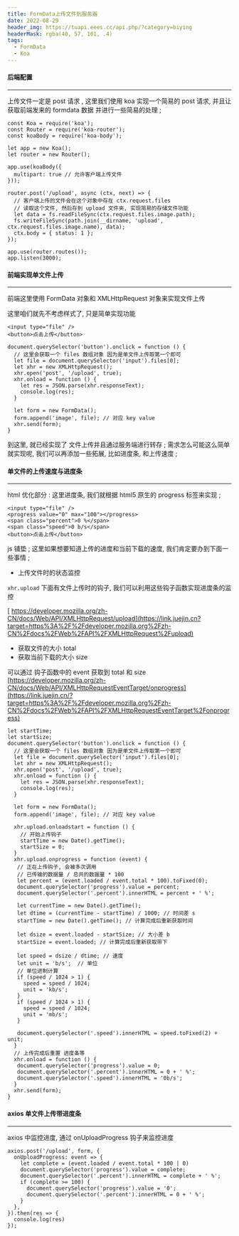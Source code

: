 ```yaml
---
title: FormData上传文件到服务器
date: 2022-08-29
header_img: https://tuapi.eees.cc/api.php/?category=biying
headerMask: rgba(40, 57, 101, .4)
tags:
  - FormData
  - Koa
---
```


#### 后端配置

---

上传文件一定是 post 请求 , 这里我们使用 koa 实现一个简易的 post 请求, 并且让获取前端发来的 formdata 数据 并进行一些简易的处理 ;

```
const Koa = require('koa');
const Router = require('koa-router');
const koaBody = require('koa-body');

let app = new Koa();
let router = new Router();

app.use(koaBody({
  multipart: true // 允许客户端上传文件
}));

router.post('/upload', async (ctx, next) => {
  // 客户端上传的文件会在这个对象中存在 ctx.request.files
  // 读取这个文件, 然后存到 upload 文件夹, 实现简易的存储文件功能
  let data = fs.readFileSync(ctx.request.files.image.path);
  fs.writeFileSync(path.join(__dirname, 'upload', ctx.request.files.image.name), data);
  ctx.body = { status: 1 };
});

app.use(router.routes());
app.listen(3000);
```

#### 前端实现单文件上传

---

前端这里使用 FormData 对象和 XMLHttpRequest 对象来实现文件上传

这里咱们就先不考虑样式了, 只是简单实现功能

```
<input type="file" />
<button>点击上传</button>
```

```
document.querySelector('button').onclick = function () {
  // 这里会获取一个 files 数组对象 因为是单文件上传取第一个即可
  let file = document.querySelector('input').files[0];
  let xhr = new XMLHttpRequest();
  xhr.open('post', '/upload', true);
  xhr.onload = function () {
    let res = JSON.parse(xhr.responseText);
    console.log(res);
  }

  let form = new FormData();
  form.append('image', file); // 对应 key value
  xhr.send(form);
}
```

到这里, 就已经实现了 文件上传并且通过服务端进行转存 ; 需求怎么可能这么简单就实现呢, 我们可以再添加一些拓展, 比如进度条, 和上传速度 ;

#### 单文件的上传速度与进度条

---

html 优化部分 : 这里进度条, 我们就根据 html5 原生的 progress 标签来实现 ;

```
<input type="file" />
<progress value="0" max="100"></progress>
<span class="percent">0 %</span>
<span class="speed">0 b/s</span>
<button>点击上传</button>
```

js 铺垫 ; 这里如果想要知道上传的进度和当前下载的速度, 我们肯定要办到下面一些事情 ;

- 上传文件时的状态监控

`xhr.upload` 下面有文件上传时的钩子, 我们可以利用这些钩子函数实现进度条的监控

[ https://developer.mozilla.org/zh-CN/docs/Web/API/XMLHttpRequest/upload](https://link.juejin.cn?target=https%3A%2F%2Fdeveloper.mozilla.org%2Fzh-CN%2Fdocs%2FWeb%2FAPI%2FXMLHttpRequest%2Fupload)

- 获取文件的大小 total
- 获取当前下载的大小 size

可以通过 钩子函数中的 event 获取到 total 和 size [https://developer.mozilla.org/zh-CN/docs/Web/API/XMLHttpRequestEventTarget/onprogress](https://link.juejin.cn/?target=https%3A%2F%2Fdeveloper.mozilla.org%2Fzh-CN%2Fdocs%2FWeb%2FAPI%2FXMLHttpRequestEventTarget%2Fonprogress)

```
let startTime;
let startSize;
document.querySelector('button').onclick = function () {
  // 这里会获取一个 files 数组对象 因为是单文件上传取第一个即可
  let file = document.querySelector('input').files[0];
  let xhr = new XMLHttpRequest();
  xhr.open('post', '/upload', true);
  xhr.onload = function () {
    let res = JSON.parse(xhr.responseText);
    console.log(res);
  }

  let form = new FormData();
  form.append('image', file); // 对应 key value

  xhr.upload.onloadstart = function () {
    // 开始上传钩子
    startTime = new Date().getTime();
    startSize = 0;
  }
  xhr.upload.onprogress = function (event) {
   // 正在上传钩子, 会被多次调用
   // 已传输的数据量 / 总共的数据量 * 100
   let percent = (event.loaded / event.total * 100).toFixed(0);
   document.querySelector('progress').value = percent;
   document.querySelector('.percent').innerHTML = percent + ' %';

   let currentTime = new Date().getTime();
   let dtime = (currentTime - startTime) / 1000; // 时间差 s
   startTime = new Date().getTime(); // 计算完成后重新获取时间

   let dsize = event.loaded - startSize; // 大小差 b
   startSize = event.loaded; // 计算完成后重新获取带下

   let speed = dsize / dtime; // 速度
   let unit = 'b/s';  // 单位
   // 单位进制计算
   if (speed / 1024 > 1) {
     speed = speed / 1024;
     unit = 'kb/s';
   }
   if (speed / 1024 > 1) {
     speed = speed / 1024;
     unit = 'mb/s';
   }

   document.querySelector('.speed').innerHTML = speed.toFixed(2) + unit;
  }
  // 上传完成后重置 进度条等
  xhr.onload = function () {
   document.querySelector('progress').value = 0;
   document.querySelector('.percent').innerHTML = 0 + ' %';
   document.querySelector('.speed').innerHTML = '0b/s';
  }
  xhr.send(form);
}
```

#### axios 单文件上传带进度条

---

axios 中监控进度, 通过 onUploadProgress 钩子来监控进度

```
axios.post('/upload', form, {
  onUploadProgress: event => {
    let complete = (event.loaded / event.total * 100 | 0)
    document.querySelector('progress').value = complete;
    document.querySelector('.percent').innerHTML = complete + ' %';
    if (complete >= 100) {
      document.querySelector('progress').value = '0';
      document.querySelector('.percent').innerHTML = 0 + ' %';
    }
  },
}).then(res => {
  console.log(res)
});
```
